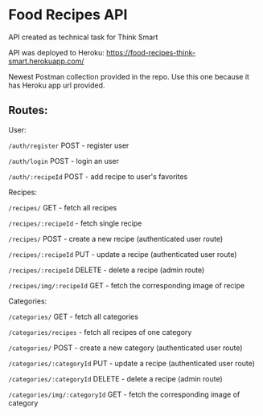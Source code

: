 # Food Recipes API

API created as technical task for Think Smart

API was deployed to Heroku: https://food-recipes-think-smart.herokuapp.com/

Newest Postman collection provided in the repo. Use this one because it has Heroku app url provided.

## Routes:

User:

`/auth/register` POST - register user

`/auth/login` POST - login an user

`/auth/:recipeId` POST - add recipe to user's favorites

Recipes:

`/recipes/` GET - fetch all recipes

`/recipes/:recipeId` - fetch single recipe

`/recipes/` POST - create a new recipe (authenticated user route)

`/recipes/:recipeId` PUT - update a recipe (authenticated user route)

`/recipes/:recipeId` DELETE - delete a recipe (admin route)

`/recipes/img/:recipeId` GET - fetch the corresponding image of recipe

Categories:

`/categories/` GET - fetch all categories

`/categories/recipes` - fetch all recipes of one category

`/categories/` POST - create a new category (authenticated user route)

`/categories/:categoryId` PUT - update a recipe (authenticated user route)

`/categories/:categoryId` DELETE - delete a recipe (admin route)

`/categories/img/:categoryId` GET - fetch the corresponding image of category
